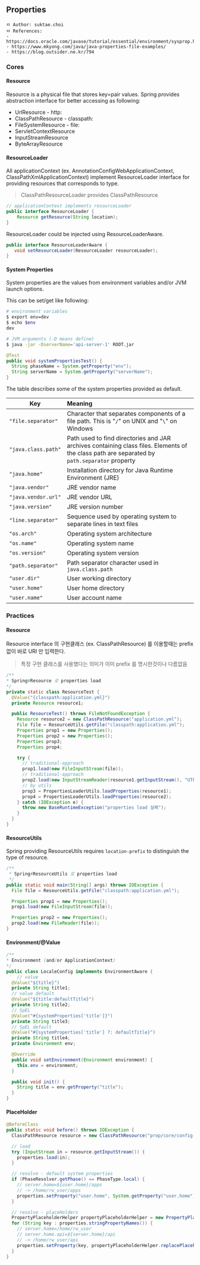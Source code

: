 ## Properties

```
ㅁ Author: suktae.choi
ㅁ References:
- https://docs.oracle.com/javase/tutorial/essential/environment/sysprop.html
- https://www.mkyong.com/java/java-properties-file-examples/
- https://blog.outsider.ne.kr/794
```

### Cores

#### Resource

Resource is a physical file that stores key=pair values. Spring provides abstraction interface for better accessing as following:

- UrlResource - http:
- ClassPathResource - classpath:
- FileSystemResource - file:
- ServletContextResource
- InputStreamResource
- ByteArrayResource

#### ResourceLoader

All applicationContext (ex. AnnotationConfigWebApplicationContext, ClassPathXmlApplicationContext) implement ResourceLoader interface for providing resources that corresponds to type.

> ClassPathResourceLoader provides ClassPathResource

```java
// applicationContext implements resourceLoader
public interface ResourceLoader {
    Resource getResource(String location);
}
```

ResourceLoader could be injected using ResourceLoaderAware.

```java
public interface ResourceLoaderAware {
   void setResourceLoader(ResourceLoader resourceLoader);
}
```

#### System Properties

System properties are the values from environment variables and/or JVM launch options.

This can be set/get like following:

```bash
# environment variables
$ export env=dev
$ echo $env
dev

# JVM arguments (-D means define)
$ java -jar -DserverName='api-server-1' ROOT.jar
```

```java
@Test
public void systemPropertiesTest() {
  String phaseName = System.getProperty("env");
  String serverName = System.getProperty("serverName");
}
```

The table describes some of the system properties provided as default.

| Key                 | Meaning                                                      |
| ------------------- | :----------------------------------------------------------- |
| `"file.separator"`  | Character that separates components of a file path. This is "`/`" on UNIX and "`\`" on Windows |
| `"java.class.path"` | Path used to find directories and JAR archives containing class files. Elements of the class path are separated by `path.separator` property |
| `"java.home"`       | Installation directory for Java Runtime Environment (JRE)    |
| `"java.vendor"`     | JRE vendor name                                              |
| `"java.vendor.url"` | JRE vendor URL                                               |
| `"java.version"`    | JRE version number                                           |
| `"line.separator"`  | Sequence used by operating system to separate lines in text files |
| `"os.arch"`         | Operating system architecture                                |
| `"os.name"`         | Operating system name                                        |
| `"os.version"`      | Operating system version                                     |
| `"path.separator"`  | Path separator character used in `java.class.path`           |
| `"user.dir"`        | User working directory                                       |
| `"user.home"`       | User home directory                                          |
| `"user.name"`       | User account name                                            |

### Practices

#### Resource

Resource interface 의 구현클래스 (ex. ClassPathResource) 를 이용할때는 prefix 없이 바로 URI 만 입력한다.

> 특정 구현 클래스를 사용했다는 의미가 이미 prefix 를 명시한것이나 다름없음

```java
/**
* Spring#Resource 로 properties load
*/
private static class ResourceTest {
  @Value("{classpath:application.yml}")
  private Resource resource1;

  public ResourceTest() throws FileNotFoundException {
    Resource resource2 = new ClassPathResource("application.yml");
    File file = ResourceUtils.getFile("classpath:application.yml");
    Properties prop1 = new Properties();
    Properties prop2 = new Properties();
    Properties prop3;
    Properties prop4;

    try {
      // traditional-approach
      prop1.load(new FileInputStream(file));
      // traditional-approach
      prop2.load(new InputStreamReader(resource1.getInputStream(), "UTF-8"));
      // by utils
      prop3 = PropertiesLoaderUtils.loadProperties(resource1);
      prop4 = PropertiesLoaderUtils.loadProperties(resource2);
    } catch (IOException e) {
      throw new BaseRuntimeException("properties load 실패");
    }
  }
}
```

#### ResourceUtils

Spring providing ResourceUtils requires `location-prefix` to distinguish the type of resource.

```java
/**
 * Spring#ResourceUtils 로 properties load
 */
public static void main(String[] args) throws IOException {
  File file = ResourceUtils.getFile("classpath:application.yml");

  Properties prop1 = new Properties();
  prop1.load(new FileInputStream(file));

  Properties prop2 = new Properties();
  prop2.load(new FileReader(file));
}
```

#### Environment/@Value

```java
/**
* Environment (and/or ApplicationContext)
*/
public class LocaleConfig implements EnvironmentAware {
	// value
  @Value("${title}")
  private String title1;
  // value default
  @Value("${title:defaultTitle}")
  private String title2;
  // SpEL
  @Value("#{systemProperties['title']}")
  private String title3;
  // SpEL default
  @Value("#{systemProperties['title'] ?: defaultTitle}")
  private String title4;
  private Environment env;

  @Override
  public void setEnvironment(Environment environment) {
    this.env = environment;
  }

  public void init() {
    String title = env.getProperty("title");
  }
}
```

#### PlaceHolder

```java
@BeforeClass
public static void before() throws IOException {
  ClassPathResource resource = new ClassPathResource("prop/core/config-default.properties");

  // load
  try (InputStream in = resource.getInputStream()) {
    properties.load(in);
  }

  // resolve - default system properties 
  if (PhaseResolver.getPhase() == PhaseType.local) {
    // server.home=${user.home}/apps
    // -> /home/rw_user/apps
    properties.setProperty("user.home", System.getProperty("user.home"));
  }

  // resolve - placeHolders
  PropertyPlaceholderHelper propertyPlaceholderHelper = new PropertyPlaceholderHelper(PlaceholderConfigurerSupport.DEFAULT_PLACEHOLDER_PREFIX, PlaceholderConfigurerSupport.DEFAULT_PLACEHOLDER_SUFFIX);
  for (String key : properties.stringPropertyNames()) {
    // server.home=/home/rw_user
    // server.home.api=${server.home}/api
    // -> /home/rw_user/api
    properties.setProperty(key, propertyPlaceholderHelper.replacePlaceholders(properties.getProperty(key), properties));
  }
}
```